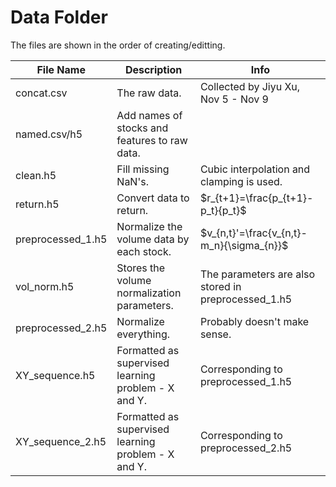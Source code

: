 # Data Folder

The files are shown in the order of creating/editting.

| File Name         | Description                                                     | Info                                                   |
|-------------------|-----------------------------------------------------------------|--------------------------------------------------------|
| concat.csv        | The raw data.                                                   | Collected by Jiyu Xu, Nov 5 - Nov 9                    |
| named.csv/h5      | Add names of stocks and features to raw data.                   |                                                        |
| clean.h5          | Fill missing NaN's.                                             | Cubic interpolation and clamping is used.              |
| return.h5         | Convert data to return.                                         | $r_{t+1}=\frac{p_{t+1}-p_t}{p_t}$                      |
| preprocessed_1.h5 | Normalize the volume data by each stock.                        | $v_{n,t}'=\frac{v_{n,t}-m_n}{\sigma_{n}}$              |
| vol_norm.h5       | Stores the volume normalization parameters.                     | The parameters are also stored in preprocessed_1.h5    |
| preprocessed_2.h5 | Normalize everything.                                           | Probably doesn't make sense.                           |
| XY_sequence.h5    | Formatted as supervised learning problem - X and Y.             | Corresponding to preprocessed_1.h5                     |
| XY_sequence_2.h5  | Formatted as supervised learning problem - X and Y.             | Corresponding to preprocessed_2.h5                     |
